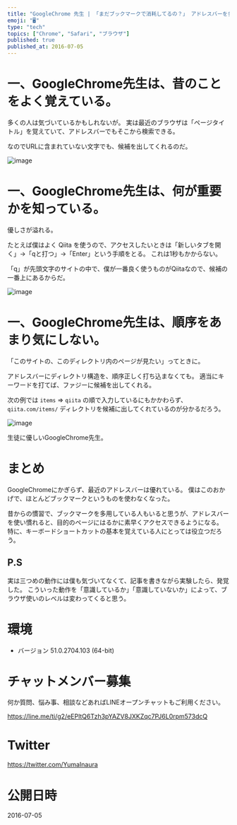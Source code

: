 ```yaml
---
title: "GoogleChrome 先生 | 「まだブックマークで消耗してるの？」 アドレスバーを多用すべき三つの理由"
emoji: "🖥"
type: "tech"
topics: ["Chrome", "Safari", "ブラウザ"]
published: true
published_at: 2016-07-05
---
```


# 一、GoogleChrome先生は、昔のことをよく覚えている。

多くの人は気づいているかもしれないが。
実は最近のブラウザは「ページタイトル」を覚えていて、アドレスバーでもそこから検索できる。

なのでURLに含まれていない文字でも、候補を出してくれるのだ。

![image](https://qiita-image-store.s3.amazonaws.com/0/89618/b3c1b623-63e5-4549-6ebf-0b7423f01295.png)

# 一、GoogleChrome先生は、何が重要かを知っている。

優しさが溢れる。

たとえば僕はよく Qiita を使うので、アクセスしたいときは「新しいタブを開く」→「qと打つ」→「Enter」という手順をとる。
これは1秒もかからない。

「q」が先頭文字のサイトの中で、僕が一番良く使うものがQiitaなので、候補の一番上にあるからだ。


![image](https://qiita-image-store.s3.amazonaws.com/0/89618/653fef56-a84f-ce9c-2f36-a8c2ca8d6765.png)

# 一、GoogleChrome先生は、順序をあまり気にしない。

「このサイトの、このディレクトリ内のページが見たい」ってときに。

アドレスバーにディレクトリ構造を、順序正しく打ち込まなくても。
適当にキーワードを打てば、ファジーに候補を出してくれる。

次の例では `items` => `qiita` の順で入力しているにもかかわらず、`qiita.com/items/` ディレクトリを候補に出してくれているのが分かるだろう。

![image](https://qiita-image-store.s3.amazonaws.com/0/89618/dd1b2599-1ff0-d3d7-c2ba-b7f5695ae461.png)


生徒に優しいGoogleChrome先生。

# まとめ

GoogleChromeにかぎらず、最近のアドレスバーは優れている。
僕はこのおかげで、ほとんどブックマークというものを使わなくなった。

昔からの慣習で、ブックマークを多用している人もいると思うが、アドレスバーを使い慣れると、目的のページにはるかに素早くアクセスできるようになる。
特に、キーボードショートカットの基本を覚えている人にとっては役立つだろう。

## P.S

実は三つめの動作には僕も気づいてなくて、記事を書きながら実験したら、発覚した。
こういった動作を「意識しているか」「意識していないか」によって、ブラウザ使いのレベルは変わってくると思う。

# 環境

- バージョン 51.0.2704.103 (64-bit)








<!-- Update From Qiita API -->

# チャットメンバー募集


何か質問、悩み事、相談などあればLINEオープンチャットもご利用ください。

https://line.me/ti/g2/eEPltQ6Tzh3pYAZV8JXKZqc7PJ6L0rpm573dcQ





# Twitter


https://twitter.com/YumaInaura


<!-- Update From Qiita API -->



# 公開日時

2016-07-05
